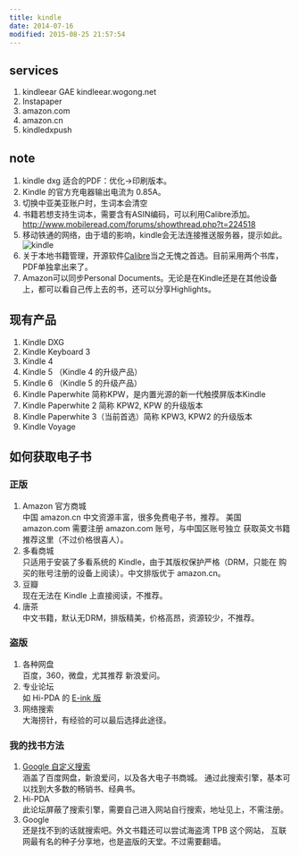 ```yaml
---
title: kindle
date: 2014-07-16
modified: 2015-08-25 21:57:54
---
```


## services
1. kindleear GAE kindleear.wogong.net
2. Instapaper
3. amazon.com
4. amazon.cn
5. kindledxpush

## note
1. kindle dxg 适合的PDF：优化->印刷版本。
2. Kindle 的官方充电器输出电流为 0.85A。
3. 切换中亚美亚账户时，生词本会清空
4. 书籍若想支持生词本，需要含有ASIN编码，可以利用Calibre添加。<http://www.mobileread.com/forums/showthread.php?t=224518>
5. 移动铁通的网络，由于墙的影响，kindle会无法连接推送服务器，提示如此。 ![kindle](http://wogong-image.b0.upaiyun.com/wiki/kindlegfw.gif)
6. 关于本地书籍管理，开源软件[Calibre](http://calibre-ebook.com/)当之无愧之首选。目前采用两个书库，PDF单独拿出来了。
7. Amazon可以同步Personal Documents。无论是在Kindle还是在其他设备上，都可以看自己传上去的书，还可以分享Highlights。

## 现有产品
1. Kindle DXG 
2. Kindle Keyboard 3
3. Kindle 4
4. Kindle 5 （Kindle 4 的升级产品）
4. Kindle 6 （Kindle 5 的升级产品）
5. Kindle Paperwhite   简称KPW，是内置光源的新一代触摸屏版本Kindle
6. Kindle Paperwhite 2 简称 KPW2, KPW 的升级版本
6. Kindle Paperwhite 3（当前首选）简称 KPW3, KPW2 的升级版本
7. Kindle Voyage

## 如何获取电子书
### 正版
1. Amazon 官方商城  
   中国 amazon.cn 中文资源丰富，很多免费电子书，推荐。
   美国 amazon.com 需要注册 amazon.com 账号，与中国区账号独立
   获取英文书籍推荐这里（不过价格很喜人）。
2. 多看商城  
   只适用于安装了多看系统的 Kindle，由于其版权保护严格（DRM，只能在
   购买的账号注册的设备上阅读）。中文排版优于 amazon.cn。
3. 豆瓣  
   现在无法在 Kindle 上直接阅读，不推荐。
3. 唐茶  
   中文书籍，默认无DRM，排版精美，价格高昂，资源较少，不推荐。

### 盗版
1. 各种网盘  
   百度，360，微盘，尤其推荐 新浪爱问。
2. 专业论坛  
   如 Hi-PDA 的 [E-ink 版](http://www.hi-pda.com/forum/forumdisplay.php?fid=59)
3. 网络搜索  
   大海捞针，有经验的可以最后选择此途径。

### 我的找书方法
1. [Google 自定义搜索](http://wogong.net/kindle)  
   涵盖了百度网盘，新浪爱问，以及各大电子书商城。
   通过此搜索引擎，基本可以找到大多数的畅销书、经典书。
2. Hi-PDA  
   此论坛屏蔽了搜索引擎，需要自己进入网站自行搜索，地址见上，不需注册。
3. Google  
   还是找不到的话就搜索吧。外文书籍还可以尝试海盗湾 TPB 这个网站，
   互联网最有名的种子分享地，也是盗版的天堂。不过需要翻墙。



